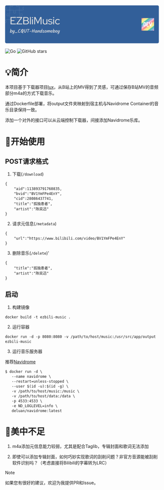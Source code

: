 ![](./.assets/github-header-image.png)

![Go](https://img.shields.io/badge/Language-Go-blue?logo=go) ![GitHub stars](https://img.shields.io/github/stars/cqut-handsomeboy/EZBiliMusic?style=flat)


# 💡简介

本项目基于下载器项目[lux](https://github.com/iawia002/lux)，从B站上的MV得到了灵感，可通过保存B站MV的音频部分m4a的方式下载音乐。

通过Dockerfile部署，将output文件夹映射到宿主机与Navidrome Container的音乐目录保持一致。

添加一个对外的接口可以从云端控制下载器，间接添加Navidrome乐库。

# 🚀开始使用

## POST请求格式

1.  下载(`/download`)

```jsonc
{
    "aid":113893791760835,
    "bvid":"BV1YmFPe4EnY",
    "cid":28086437741,
    "title":"孤独患者",
    "artist":"陈奕迅"
}
```

2.  请求元信息(`/metadata`)

```jsonc
{
    "url":"https://www.bilibili.com/video/BV1YmFPe4EnY"
}
```

3.  删除音乐(`/delete`)'

```jsonc
{
    "title":"孤独患者",
    "artist":"陈奕迅"
}
```

## 启动


1. 构建镜像

```shell
docker build -t ezbili-music .
```

2. 运行容器

```shell
docker run -d -p 8080:8080 -v /path/to/host/music:/usr/src/app/output ezbili-music
```

3.  运行音乐服务器

推荐[Navidrome](https://www.navidrome.org/docs/installation/docker/)

```shell
$ docker run -d \
   --name navidrome \
   --restart=unless-stopped \
   --user $(id -u):$(id -g) \
   -v /path/to/host/music:/music \
   -v /path/to/host/data:/data \
   -p 4533:4533 \
   -e ND_LOGLEVEL=info \
   deluan/navidrome:latest
```

# 🙁美中不足

1. m4a添加元信息能力较弱，尤其是配合Taglib，专辑封面和歌词无法添加

2. 即使可以添加专辑封面，如何巧妙实现歌词的刮削问题？非官方音源能被刮削软件识别吗？（考虑直接将Bilibili的字幕转为LRC）

> [!NOTE]  
> 如果您有很好的建议，欢迎为我提供PR和Issue。